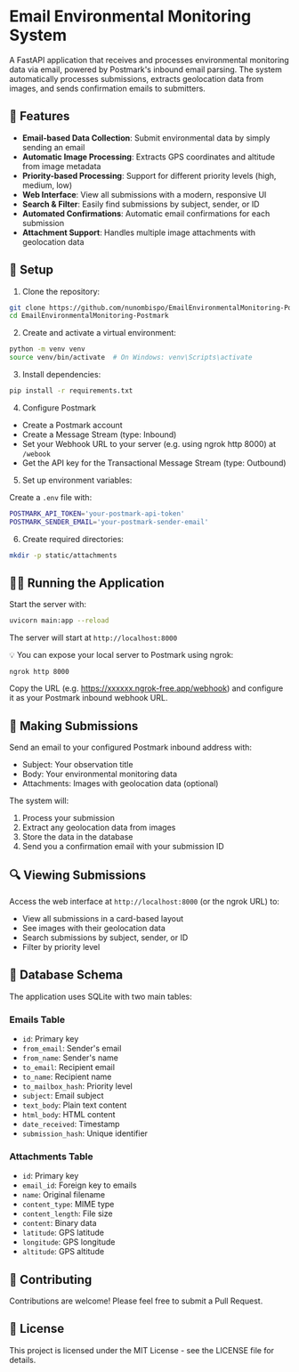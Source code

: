 # Email Environmental Monitoring System

A FastAPI application that receives and processes environmental monitoring data via email, powered by Postmark's inbound email parsing. The system automatically processes submissions, extracts geolocation data from images, and sends confirmation emails to submitters.

## 🌟 Features

- **Email-based Data Collection**: Submit environmental data by simply sending an email
- **Automatic Image Processing**: Extracts GPS coordinates and altitude from image metadata
- **Priority-based Processing**: Support for different priority levels (high, medium, low)
- **Web Interface**: View all submissions with a modern, responsive UI
- **Search & Filter**: Easily find submissions by subject, sender, or ID
- **Automated Confirmations**: Automatic email confirmations for each submission
- **Attachment Support**: Handles multiple image attachments with geolocation data

## 🚀 Setup

1. Clone the repository:

```bash
git clone https://github.com/nunombispo/EmailEnvironmentalMonitoring-Postmark
cd EmailEnvironmentalMonitoring-Postmark
```

2. Create and activate a virtual environment:

```bash
python -m venv venv
source venv/bin/activate  # On Windows: venv\Scripts\activate
```

3. Install dependencies:

```bash
pip install -r requirements.txt
```

4. Configure Postmark

- Create a Postmark account
- Create a Message Stream (type: Inbound)
- Set your Webhook URL to your server (e.g. using ngrok http 8000) at `/webook`
- Get the API key for the Transactional Message Stream (type: Outbound)

5. Set up environment variables:

Create a `.env` file with:

```bash
POSTMARK_API_TOKEN='your-postmark-api-token'
POSTMARK_SENDER_EMAIL='your-postmark-sender-email'
```

6. Create required directories:

```bash
mkdir -p static/attachments
```

## 🏃‍♂️ Running the Application

Start the server with:

```bash
uvicorn main:app --reload
```

The server will start at `http://localhost:8000`

💡 You can expose your local server to Postmark using ngrok:

`ngrok http 8000`

Copy the URL (e.g. https://xxxxxx.ngrok-free.app/webhook) and configure it as your Postmark inbound webhook URL.

## 📧 Making Submissions

Send an email to your configured Postmark inbound address with:

- Subject: Your observation title
- Body: Your environmental monitoring data
- Attachments: Images with geolocation data (optional)

The system will:

1. Process your submission
2. Extract any geolocation data from images
3. Store the data in the database
4. Send you a confirmation email with your submission ID

## 🔍 Viewing Submissions

Access the web interface at `http://localhost:8000` (or the ngrok URL) to:

- View all submissions in a card-based layout
- See images with their geolocation data
- Search submissions by subject, sender, or ID
- Filter by priority level

## 📝 Database Schema

The application uses SQLite with two main tables:

### Emails Table

- `id`: Primary key
- `from_email`: Sender's email
- `from_name`: Sender's name
- `to_email`: Recipient email
- `to_name`: Recipient name
- `to_mailbox_hash`: Priority level
- `subject`: Email subject
- `text_body`: Plain text content
- `html_body`: HTML content
- `date_received`: Timestamp
- `submission_hash`: Unique identifier

### Attachments Table

- `id`: Primary key
- `email_id`: Foreign key to emails
- `name`: Original filename
- `content_type`: MIME type
- `content_length`: File size
- `content`: Binary data
- `latitude`: GPS latitude
- `longitude`: GPS longitude
- `altitude`: GPS altitude

## 🤝 Contributing

Contributions are welcome! Please feel free to submit a Pull Request.

## 📄 License

This project is licensed under the MIT License - see the LICENSE file for details.
